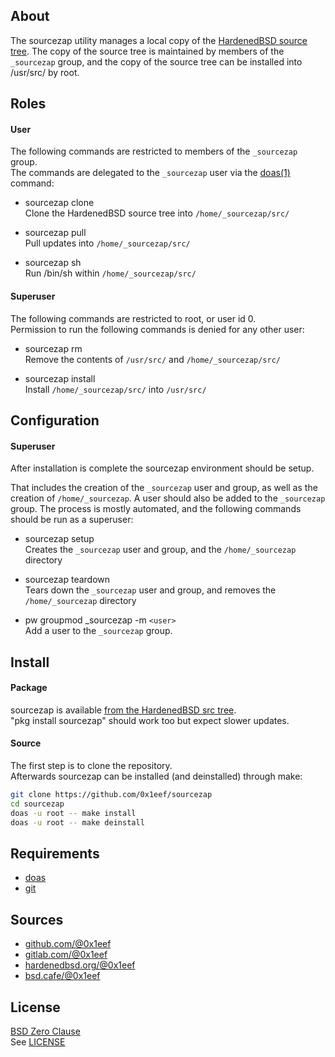 ## About

The sourcezap utility manages a local copy of the
[HardenedBSD source tree](https://git.HardenedBSD.org/HardenedBSD/HardenedBSD).
The copy of the source tree is maintained by members of
the `_sourcezap` group, and the copy of the source tree
can be installed into /usr/src/ by root.

## Roles

#### User

The following commands are restricted to members of the `_sourcezap` group. <br> 
The commands are delegated to the
`_sourcezap` user via the [doas(1)](https://man.openbsd.org/doas) command:

* sourcezap clone <br>
Clone the HardenedBSD source tree into `/home/_sourcezap/src/` <br>

* sourcezap pull <br>
Pull updates into `/home/_sourcezap/src/` <br>

* sourcezap sh <br>
Run /bin/sh within `/home/_sourcezap/src/` <br>

#### Superuser

The following commands are restricted to root, or user id 0. <br>
Permission to run the following commands is denied for any other user:

* sourcezap rm <br>
Remove the contents of `/usr/src/` and `/home/_sourcezap/src/` <br>

* sourcezap install <br>
Install `/home/_sourcezap/src/` into `/usr/src/` <br>

## Configuration

#### Superuser

After installation is complete the sourcezap environment should be setup.

That includes the creation of the `_sourcezap` user and group, as well as
the creation of `/home/_sourcezap`. A user should also be added to the
`_sourcezap` group. The process is mostly automated, and the following
commands should be run as a superuser:

* sourcezap setup <br>
Creates the `_sourcezap` user and group, and the `/home/_sourcezap` directory <br>

* sourcezap teardown <br>
Tears down the `_sourcezap` user and group, and removes the `/home/_sourcezap` directory <br>

* pw groupmod _sourcezap -m `<user>` <br>
Add a user to the `_sourcezap` group. <br>

## Install

#### Package

sourcezap is available
[from the HardenedBSD src tree](https://git.HardenedBSD.org/HardenedBSD/ports/-/tree/HardenedBSD/main/hardenedbsd/sourcezap).
<br>
"pkg install sourcezap" should work too but expect slower updates.

#### Source

The first step is to clone the repository. <br>
Afterwards sourcezap can be installed (and deinstalled) through make:

```sh
git clone https://github.com/0x1eef/sourcezap
cd sourcezap
doas -u root -- make install
doas -u root -- make deinstall
```

## Requirements

* [doas](https://man.openbsd.org/doas)
* [git](https://www.man7.org/linux/man-pages/man1/git.1.html)

## Sources

* [github.com/@0x1eef](https://github.com/0x1eef/sourcezap)
* [gitlab.com/@0x1eef](https://gitlab.com/0x1eef/sourcezap)
* [hardenedbsd.org/@0x1eef](https://git.HardenedBSD.org/0x1eef/sourcezap)
* [bsd.cafe/@0x1eef](https://brew.bsd.cafe/0x1eef/sourcezap)

## License

[BSD Zero Clause](https://choosealicense.com/licenses/0bsd/) <br>
See [LICENSE](./LICENSE)
